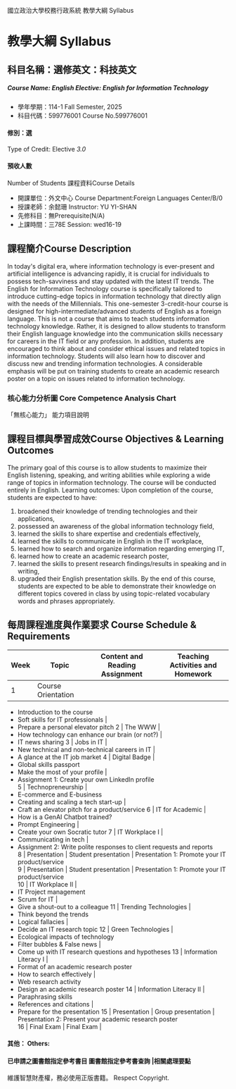 國立政治大學校務行政系統 教學大綱 Syllabus
# 教學大綱 Syllabus
##  科目名稱：選修英文：科技英文
#####  Course Name: English Elective: English for Information Technology
  * 學年學期：114-1 Fall Semester, 2025 
  * 科目代碼：599776001 Course No.599776001
#### 修別：選
Type of Credit: Elective 
_3.0_
#### 預收人數
Number of Students
課程資料Course Details
  * 開課單位：外文中心 Course Department:Foreign Languages Center/B/0 
  * 授課老師：余懿珊 Instructor: YU YI-SHAN 
  * 先修科目：無Prerequisite(N/A)
  * 上課時間：三78E Session: wed16-19
##  課程簡介Course Description
In today's digital era, where information technology is ever-present and artificial intelligence is advancing rapidly, it is crucial for individuals to possess tech-savviness and stay updated with the latest IT trends. The English for Information Technology course is specifically tailored to introduce cutting-edge topics in information technology that directly align with the needs of the Millennials. 
This one-semester 3-credit-hour course is designed for high-intermediate/advanced students of English as a foreign language. This is not a course that aims to teach students information technology knowledge. Rather, it is designed to allow students to transform their English language knowledge into the communication skills necessary for careers in the IT field or any profession. In addition, students are encouraged to think about and consider ethical issues and related topics in information technology. Students will also learn how to discover and discuss new and trending information technologies. A considerable emphasis will be put on training students to create an academic research poster on a topic on issues related to information technology. 
###  核心能力分析圖 Core Competence Analysis Chart
「無核心能力」 
能力項目說明
##  課程目標與學習成效Course Objectives & Learning Outcomes 
The primary goal of this course is to allow students to maximize their English listening, speaking, and writing abilities while exploring a wide range of topics in information technology. The course will be conducted entirely in English.
Learning outcomes:
Upon completion of the course, students are expected to have:
  1. broadened their knowledge of trending technologies and their applications,
  2. possessed an awareness of the global information technology field,
  3. learned the skills to share expertise and credentials effectively,
  4. learned the skills to communicate in English in the IT workplace,
  5. learned how to search and organize information regarding emerging IT,
  6. learned how to create an academic research poster,
  7. learned the skills to present research findings/results in speaking and in writing,
  8. upgraded their English presentation skills.
By the end of this course, students are expected to be able to demonstrate their knowledge on different topics covered in class by using topic-related vocabulary words and phrases appropriately.
##  每周課程進度與作業要求 Course Schedule & Requirements
Week |  Topic |  Content and Reading Assignment |  Teaching Activities and Homework  
---|---|---|---  
1 |  Course Orientation | 
  * Introduction to the course
  * Soft skills for IT professionals 
| 
  * Prepare a personal elevator pitch
2 |  The WWW | 
  * How technology can enhance our brain (or not?)
| 
  * IT news sharing
3 |  Jobs in IT | 
  * New technical and non-technical careers in IT 
| 
  * A glance at the IT job market
4 |  Digital Badge | 
  * Global skills passport
  * Make the most of your profile
| 
  * Assignment 1:
Create your own LinkedIn profile  
5 |  Technopreneurship | 
  * E-commerce and E-business 
  * Creating and scaling a tech start-up
| 
  * Craft an elevator pitch for a product/service
6 |  IT for Academic | 
  * How is a GenAI Chatbot trained?
  * Prompt Engineering
| 
  * Create your own Socratic tutor
7 |  IT Workplace I | 
  * Communicating in tech
| 
  * Assignment 2:
Write polite responses to client requests and reports  
8 |  Presentation |  Student presentation |  Presentation 1: Promote your IT product/service  
9 |  Presentation |  Student presentation |  Presentation 1: Promote your IT product/service  
10 |  IT Workplace II | 
  * IT Project management
  * Scrum for IT
| 
  * Give a shout-out to a colleague
11 |  Trending Technologies | 
  * Think beyond the trends
  * Logical fallacies
| 
  * Decide an IT research topic
12 |  Green Technologies | 
  * Ecological impacts of technology 
  * Filter bubbles & False news
| 
  * Come up with IT research questions and hypotheses
13 |  Information Literacy I | 
  * Format of an academic research poster 
  * How to search effectively
| 
  * Web research activity 
  * Design an academic research poster
14 |  Information Literacy II | 
  * Paraphrasing skills
  * References and citations
| 
  * Prepare for the presentation
15 |  Presentation |  Group presentation |  Presentation 2: Present your academic research poster  
16 |  Final Exam |  Final Exam |   
####  其他： Others:
####  已申請之圖書館指定參考書目  圖書館指定參考書查詢 |相關處理要點
維護智慧財產權，務必使用正版書籍。 Respect Copyright.